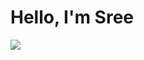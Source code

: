# Hello, I'm Sree
<a href="https://www.linkedin.com/in/sreeganesh-a/"><img src="https://img.shields.io/badge/-LinkedIn-0072b1?&style=for-the-badge&logo=linkedin&logoColor=white" /></a>
<!--
**sree1298/sree1298** is a ✨ _special_ ✨ repository because its `README.md` (this file) appears on your GitHub profile.

Here are some ideas to get you started:

- 🔭 I’m currently working on ...
- 🌱 I’m currently learning ...
- 👯 I’m looking to collaborate on ...
- 🤔 I’m looking for help with ...
- 💬 Ask me about ...
- 📫 How to reach me: ...
- 😄 Pronouns: ...
- ⚡ Fun fact: ...
-->
